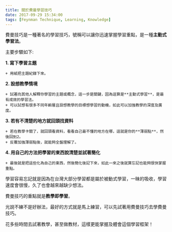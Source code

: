 ```yaml
---
title: 關於費曼學習技巧
date: 2017-09-29 15:34:00
tags: [Feynman Technique, Learning, Knowledge]
---
```

費曼技巧是一種著名的學習技巧，號稱可以讓你迅速掌握學習重點，是一種**主動式學習法**。

主要步驟如下: 

**1. 寫下學習主題**

	+ 用紙把主題紀錄下來。

**2. 設想教學情境**

	+ 試著向其他人解釋你學習的主題或概念，這一步是關鍵，因為這算是**主動式學習**，是最有成效的學習法。
	+ 可以試想有很多不同年齡層且設想教學的目標想學習的動機，如此可以加強教學的深度及廣度。

**3. 若有不清楚的地方就回頭找資料**

	+ 若在教學卡關了，就回頭看資料，看看自己最不懂的地方在哪，這就是你的**薄弱點**，然後回到2。
	+ 反覆加強薄弱點後，就能夠全盤理解了。

**4. 用自己的方法把學習的東西說清楚並試著簡化**

	+ 最後就是把這些化為自己的東西，然後簡化後記下來，如此一來之後就算忘記也能夠很快掌握重點。

學習容易忘記就是因為在台灣大部分學習都是屬於被動式學習，一昧的吸收，學習速度會很慢，久了也會越來越缺少想法。

費曼技巧的重點就是**教學即學習**。

光說不練不是好辦法，最好的方式就是馬上練習，可以先試著用費曼技巧去學費曼技巧。

花多些時間去試著教學，甚至做教材，這樣更能掌握及體會這個學習框架！
